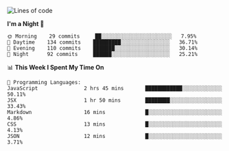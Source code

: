 <!--START_SECTION:waka-->
![Lines of code](https://img.shields.io/badge/From%20Hello%20World%20I%27ve%20Written-143880%20lines%20of%20code-blue)

**I'm a Night 🦉** 

```text
🌞 Morning    29 commits     ██░░░░░░░░░░░░░░░░░░░░░░░   7.95% 
🌆 Daytime    134 commits    █████████░░░░░░░░░░░░░░░░   36.71% 
🌃 Evening    110 commits    ███████░░░░░░░░░░░░░░░░░░   30.14% 
🌙 Night      92 commits     ██████░░░░░░░░░░░░░░░░░░░   25.21%

```


📊 **This Week I Spent My Time On** 

```text
💬 Programming Languages: 
JavaScript               2 hrs 45 mins       ████████████░░░░░░░░░░░░░   50.11% 
JSX                      1 hr 50 mins        ████████░░░░░░░░░░░░░░░░░   33.43% 
Markdown                 16 mins             █░░░░░░░░░░░░░░░░░░░░░░░░   4.86% 
CSS                      13 mins             █░░░░░░░░░░░░░░░░░░░░░░░░   4.13% 
JSON                     12 mins             █░░░░░░░░░░░░░░░░░░░░░░░░   3.71%

```


<!--END_SECTION:waka-->
